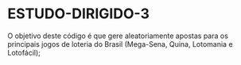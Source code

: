 # ESTUDO-DIRIGIDO-3
O objetivo deste código é que gere aleatoriamente apostas para os principais jogos de loteria do Brasil (Mega-Sena, Quina, Lotomania e Lotofácil);
